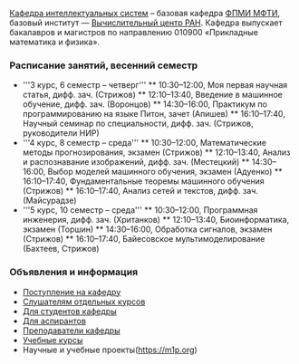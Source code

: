 [Кафедра интеллектуальных систем](https://intelligent-systems-phystech.github.io/ru/about/) – базовая кафедра [ФПМИ МФТИ](https://fpmi.mipt.ru/master/), базовый институт — [Вычислительный центр РАН](https://www.frccsc.ru/). Кафедра выпускает бакалавров и магистров по направлению 010900 «Прикладные математика и физика». 

### Расписание занятий, весенний семестр
* '''3 курс, 6 семестр – четверг'''
** 10:30–12:00,	Моя первая научная статья, дифф. зач. (Стрижов)
** 12:10–13:40,	Введение в машинное обучение, дифф. зач. (Воронцов)
** 14:30–16:00,	Практикум по программированию на языке Питон, зачет (Апишев)
** 16:10–17:40,	Научный семинар по специальности, дифф. зач. (Стрижов, руководители НИР)
* '''4 курс, 8 семестр – среда'''
** 10:30–12:00,	Математические методы прогнозирования, экзамен (Стрижов)
** 12:10–13:40,	Анализ и распознавание изображений, дифф. зач. (Местецкий)
** 14:30–16:00,	Выбор моделей машинного обучения, экзамен (Адуенко)
** 16:10–17:40,	Фундаментальные теоремы машинного обучения (Стрижов)
** 16:10–17:40,	Анализ сетей и текстов, дифф. зач. (Майсурадзе)
* '''5 курс, 10 семестр – среда'''
** 10:30–12:00,	Программная инженерия, дифф. зач. (Хританков) 
** 12:10–13:40,	Биоинформатика, экзамен (Торшин)
** 14:30–16:00,	Обработка сигналов, экзамен (Стрижов)
** 16:10–17:40,	Байесовское мультимоделирование (Бахтеев, Стрижов)

### Объявления и информация
- [Поступление на кафедру](https://intelligent-systems-phystech.github.io/ru/applicants/)
- [Слушателям отдельных курсов](https://intelligent-systems-phystech.github.io/ru/applicants/)
- [Для студентов кафедры](https://t.me/IS_MIPT)
- [Для аспирантов](https://t.me/+BpMhAW-gWlM5OThi)
- [Преподаватели кафедры](https://intelligent-systems-phystech.github.io/ru/people/)
- [Учебные курсы](https://intelligent-systems-phystech.github.io/ru/course/)
- Научные и учебные проекты(https://m1p.org)

